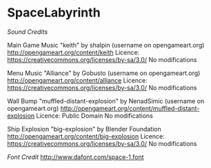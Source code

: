 # SpaceLabyrinth

*Sound Credits*

Main Game Music
"keith" by shalpin (username on opengameart.org) http://opengameart.org/content/keith
Licence: https://creativecommons.org/licenses/by-sa/3.0/
No modifications

Menu Music
"Alliance" by Gobusto (username on opengameart.org) http://opengameart.org/content/alliance
Licence: https://creativecommons.org/licenses/by-sa/3.0/
No modifications

Wall Bump
"muffled-distant-explosion" by NenadSimic (username on opengameart.org) http://opengameart.org/content/muffled-distant-explosion
Licence: Public Domain
No modifications

Ship Explosion
"big-explosion" by Blender Foundation http://opengameart.org/content/big-explosion
Licence: https://creativecommons.org/licenses/by-sa/3.0/
No modifications


*Font Credit*
http://www.dafont.com/space-1.font




